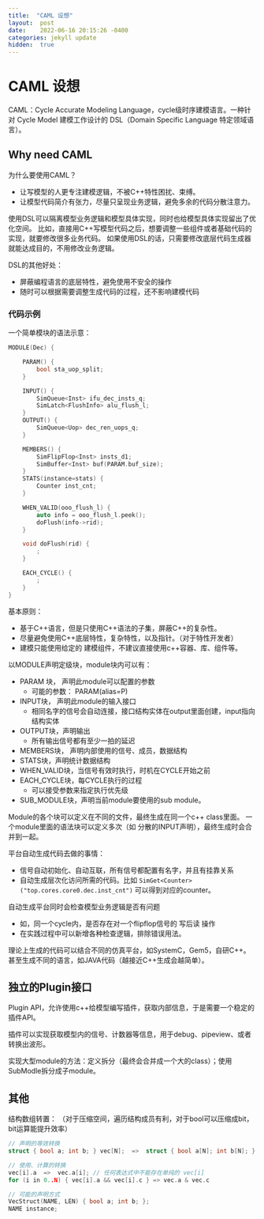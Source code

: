 ```yaml
---
title:  "CAML 设想"
layout:  post
date:    2022-06-16 20:15:26 -0400
categories: jekyll update
hidden:  true
---
```


# CAML 设想

CAML：Cycle Accurate Modeling Language，cycle级时序建模语言。一种针对 Cycle Model 建模工作设计的 DSL（Domain Specific Language 特定领域语言）。

## Why need CAML

为什么要使用CAML？
 * 让写模型的人更专注建模逻辑，不被C++特性困扰、束缚。
 * 让模型代码简介有张力，尽量只呈现业务逻辑，避免多余的代码分散注意力。

使用DSL可以隔离模型业务逻辑和模型具体实现，同时也给模型具体实现留出了优化空间。
比如，直接用C++写模型代码之后，想要调整一些组件或者基础代码的实现，就要修改很多业务代码。
如果使用DSL的话，只需要修改底层代码生成器就能达成目的，不用修改业务逻辑。

DSL的其他好处：
 * 屏蔽编程语言的底层特性，避免使用不安全的操作
 * 随时可以根据需要调整生成代码的过程，还不影响建模代码


### 代码示例

一个简单模块的语法示意：

```c++
MODULE(Dec) {

    PARAM() {
        bool sta_uop_split;
    }

    INPUT() {
        SimQueue<Inst> ifu_dec_insts_q;
        SimLatch<FlushInfo> alu_flush_l;
    }
    OUTPUT() {
        SimQueue<Uop> dec_ren_uops_q;
    }

    MEMBERS() {
        SimFlipFlop<Inst> insts_d1;
        SimBuffer<Inst> buf(PARAM.buf_size);
    }
    STATS(instance=stats) {
        Counter inst_cnt;
    }

    WHEN_VALID(ooo_flush_l) {
        auto info = ooo_flush_l.peek();
        doFlush(info->rid);
    }

    void doFlush(rid) {
        ;
    }

    EACH_CYCLE() {
        ;
    }
}
```

基本原则：
 * 基于C++语言，但是只使用C++语法的子集，屏蔽C++的复杂性。
 * 尽量避免使用C++底层特性，复杂特性，以及指针。（对于特性开发者）
 * 建模只能使用给定的 建模组件，不建议直接使用c++容器、库、组件等。

以MODULE声明定级块，module块内可以有：
 * PARAM 块， 声明此module可以配置的参数
    * 可能的参数： PARAM(alias=P)
 * INPUT块， 声明此module的输入接口
    * 相同名字的信号会自动连接，接口结构实体在output里面创建，input指向结构实体
 * OUTPUT块，声明输出
    * 所有输出信号都有至少一拍的延迟
 * MEMBERS块， 声明内部使用的信号、成员，数据结构
 * STATS块，声明统计数据结构
 * WHEN_VALID块，当信号有效时执行，时机在CYCLE开始之前
 * EACH_CYCLE块，每CYCLE执行的过程
    * 可以接受参数来指定执行优先级
 * SUB_MODULE块，声明当前module要使用的sub module。

Module的各个块可以定义在不同的文件，最终生成在同一个c++ class里面。
一个module里面的语法块可以定义多次（如 分散的INPUT声明），最终生成时会合并到一起。

平台自动生成代码去做的事情：
 * 信号自动初始化、自动互联，所有信号都配置有名字，并且有挂靠关系
 * 自动生成层次化访问所需的代码。比如 `SimGet<Counter>("top.cores.core0.dec.inst_cnt")` 可以得到对应的counter。

自动生成平台同时会检查模型业务逻辑是否有问题
 * 如，同一个cycle内，是否存在对一个flipflop信号的 写后读 操作
 * 在实践过程中可以新增各种检查逻辑，排除错误用法。

理论上生成的代码可以结合不同的仿真平台，如SystemC，Gem5，自研C++。甚至生成不同的语言，如JAVA代码（越接近C++生成会越简单）。

## 独立的Plugin接口

Plugin API，允许使用c++给模型编写插件，获取内部信息，于是需要一个稳定的插件API。

插件可以实现获取模型内的信号、计数器等信息，用于debug、pipeview、或者转换出波形。

实现大型module的方法：定义拆分（最终会合并成一个大的class）；使用SubModle拆分成子module。

## 其他

结构数组转置： （对于压缩空间，遍历结构成员有利，对于bool可以压缩成bit，bit运算能提升效率）
```c++
// 声明的等效转换
struct { bool a; int b; } vec[N];  =>  struct { bool a[N]; int b[N]; } vec;

// 使用、计算的转换
vec[i].a  =>  vec.a[i]; // 任何表达式中不能存在单纯的 vec[i]
for (i in 0..N) { vec[i].a && vec[i].c } => vec.a & vec.c

// 可能的声明方式
VecStruct(NAME, LEN) { bool a; int b; };
NAME instance;
```

